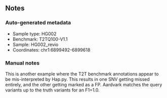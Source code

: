 ## Notes
### Auto-generated metadata
* Sample type: HG002
* Benchmark: T2TQ100-V1.1
* Sample: HG002_revio
* Coordinates: chr1:6899492-6899618

### Manual notes
This is another example where the T2T benchmark annotations appear to be mis-interpreted by Hap.py.
This results in one SNV getting missed entirely, and the other getting marked as a FP.
Aardvark matches the query variants up to the truth variants for an F1=1.0.
